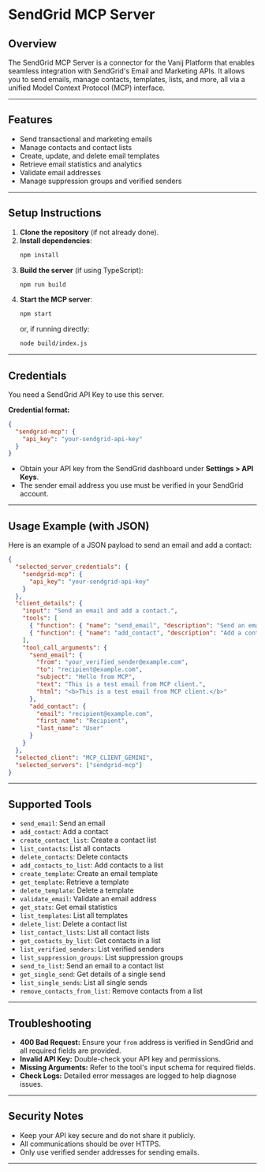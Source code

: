 # SendGrid MCP Server

## Overview
The SendGrid MCP Server is a connector for the Vanij Platform that enables seamless integration with SendGrid's Email and Marketing APIs. It allows you to send emails, manage contacts, templates, lists, and more, all via a unified Model Context Protocol (MCP) interface.

---

## Features
- Send transactional and marketing emails
- Manage contacts and contact lists
- Create, update, and delete email templates
- Retrieve email statistics and analytics
- Validate email addresses
- Manage suppression groups and verified senders

---

## Setup Instructions
1. **Clone the repository** (if not already done).
2. **Install dependencies**:
   ```bash
   npm install
   ```
3. **Build the server** (if using TypeScript):
   ```bash
   npm run build
   ```
4. **Start the MCP server**:
   ```bash
   npm start
   ```
   or, if running directly:
   ```bash
   node build/index.js
   ```

---

## Credentials
You need a SendGrid API Key to use this server.

**Credential format:**
```json
{
  "sendgrid-mcp": {
    "api_key": "your-sendgrid-api-key"
  }
}
```
- Obtain your API key from the SendGrid dashboard under **Settings > API Keys**.
- The sender email address you use must be verified in your SendGrid account.

---

## Usage Example (with JSON)
Here is an example of a JSON payload to send an email and add a contact:

```json
{
  "selected_server_credentials": {
    "sendgrid-mcp": {
      "api_key": "your-sendgrid-api-key"
    }
  },
  "client_details": {
    "input": "Send an email and add a contact.",
    "tools": [
      { "function": { "name": "send_email", "description": "Send an email using SendGrid" } },
      { "function": { "name": "add_contact", "description": "Add a contact to your SendGrid marketing contacts" } }
    ],
    "tool_call_arguments": {
      "send_email": {
        "from": "your_verified_sender@example.com",
        "to": "recipient@example.com",
        "subject": "Hello from MCP",
        "text": "This is a test email from MCP client.",
        "html": "<b>This is a test email from MCP client.</b>"
      },
      "add_contact": {
        "email": "recipient@example.com",
        "first_name": "Recipient",
        "last_name": "User"
      }
    }
  },
  "selected_client": "MCP_CLIENT_GEMINI",
  "selected_servers": ["sendgrid-mcp"]
}
```

---

## Supported Tools
- `send_email`: Send an email
- `add_contact`: Add a contact
- `create_contact_list`: Create a contact list
- `list_contacts`: List all contacts
- `delete_contacts`: Delete contacts
- `add_contacts_to_list`: Add contacts to a list
- `create_template`: Create an email template
- `get_template`: Retrieve a template
- `delete_template`: Delete a template
- `validate_email`: Validate an email address
- `get_stats`: Get email statistics
- `list_templates`: List all templates
- `delete_list`: Delete a contact list
- `list_contact_lists`: List all contact lists
- `get_contacts_by_list`: Get contacts in a list
- `list_verified_senders`: List verified senders
- `list_suppression_groups`: List suppression groups
- `send_to_list`: Send an email to a contact list
- `get_single_send`: Get details of a single send
- `list_single_sends`: List all single sends
- `remove_contacts_from_list`: Remove contacts from a list

---

## Troubleshooting
- **400 Bad Request:** Ensure your `from` address is verified in SendGrid and all required fields are provided.
- **Invalid API Key:** Double-check your API key and permissions.
- **Missing Arguments:** Refer to the tool's input schema for required fields.
- **Check Logs:** Detailed error messages are logged to help diagnose issues.

---

## Security Notes
- Keep your API key secure and do not share it publicly.
- All communications should be over HTTPS.
- Only use verified sender addresses for sending emails.

---


